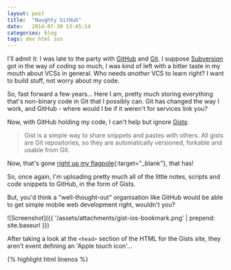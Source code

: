 ```yaml
---
layout: post
title:  "Naughty GitHub"
date:   2014-07-30 13:45:14
categories: blog
tags: dev html ios
---
```


I'll admit it: I was late to the party with [GitHub](http://github.com) and [Git](http://git-scm.com    ). I suppose [Subversion](http://subversion.apache.org) got in the way of coding so much, I was kind of left with a bitter taste in my mouth about VCSs in general. Who needs *another* VCS to learn right? I want to build stuff, not worry about my code.
 
So, fast forward a few years... Here I am, pretty much storing everything that's non-binary code in Git that I possibly can. Git has changed the way I work, and GitHub - where would I be if it weren't for services link you?

Now, with GitHub holding my code, I can't help but ignore [Gists](https://gist.github.com):

> Gist is a simple way to share snippets and pastes with others. All gists are Git repositories, so they are automatically versioned, forkable and usable from Git.

Now, that's gone [right up my flagpole][1]{:target="_blank"}, that has!

So, once again, I'm uploading pretty much all of the little notes, scripts and code snippets to GitHub, in the form of Gists.

But, you'd think a "well-thought-out" organisation like GitHub would be able to get simple mobile web development right, wouldn't you?

<span class="center">![Screenshot]({{ '/assets/attachments/gist-ios-bookmark.png' | prepend: site.baseurl }})</span>

After taking a look at the `<head>` section of the HTML for the Gists site, they aren't event defining an 'Apple touch icon'...

{% highlight html linenos %}
<head prefix="og: http://ogp.me/ns# fb: http://ogp.me/ns/fb# githubog: http://ogp.me/ns/fb/githubog#">
<meta charset="utf-8">
<meta content="IE=edge,chrome=1" http-equiv="X-UA-Compatible">
<title>Gists</title>
<meta name="csrf-param" content="authenticity_token">
<meta name="csrf-token" content="Pia7nkgtClaX7jEvVflO6AQdk5j1JTVWTqfLXo7gsPJaqyGdy2M8SenaGg+b3TJ0UY38WAhaxIonljETasixtQ==">
<meta content="width=960" name="viewport">
<link href="https://github.com/humans.txt" rel="author" type="text/plain">
<meta name="octolytics-app-id" content="gist">
<meta name="octolytics-host" content="collector.githubapp.com">
<meta name="octolytics-script-host" content="collector-cdn.github.com">
<meta name="octolytics-dimension-request_id" content="569696C8:2F41:88AA11:53D8F4A7">
<link href="https://gist-assets.github.com/" rel="assets">
<link rel="stylesheet" media="screen, print" href="https://gist-assets.github.com/assets/application-6aa95e92e16bc9aede46492c2b44dabd.css">
<script async="" src="//www.google-analytics.com/analytics.js">
<script src="https://gist-assets.github.com/assets/application-b0ad1b04929e096cce129a42fbef61fc.js">
<script src="https://gist-assets.github.com/assets/editor-7cb0f66ff975895401bba72ec8dff9e1.js">
<script src="//collector-cdn.github.com/assets/api.js">
<style id="ace_editor">
<style id="ace-tm">
<style>
<style id="ace-github">
</head>
{% endhighlight %}

What year is this???

I'll still be using GitHub and Gists, though :D

Update
======

I thought I'd have a moan to GitHub about this, and here's the reply I got from them:

> From: "James Dennes (GitHub Staff)" <support@github.com>
> 
> Subject: Re: No apple-touch-icon for Gists site
> 
> Date: 30 July 2014 14:15:31 BST
> 
> To: Joe Nyland
> 
> Hi Joe,
> 
> Thanks for the feedback. I'll open an internal issue to have this fixed.
> 
> Cheers,
> James

A speedy reply! But we'll see...

[1]: http://youtu.be/nMgqanHjRX8?t=3m30s
